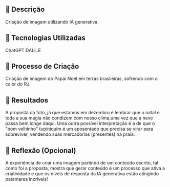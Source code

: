 
## 📒 Descrição
Criação de imagem utilizando IA generativa.

## 🤖 Tecnologias Utilizadas
ChatGPT
DALL.E

## 🧐 Processo de Criação
Criação de imagem do Papai Noel em terras brasileiras, sofrendo com o calor do RJ.

## 🚀 Resultados
A proposta da foto, já que estamos em dezembro é lembrar que o natal e toda a sua magia não condizem com nosso clima,uma vez que a neve passa bem longe daqui. Uma outra possível interpretação é a de que o "bom velhinho" tupiniquim é um aposentado que precisa se virar para sobreviver, vendendo suas mercadorias (presentes) na praia. 

## 💭 Reflexão (Opcional)
A experiência de criar uma imagem partindo de um conteúdo escrito, tal como foi a proposta, mostra que gerar conteúdo é um processo que ativa a criatividade e que os níveis de resposta da IA generativa estão atingindo patamares incríveis!
```
